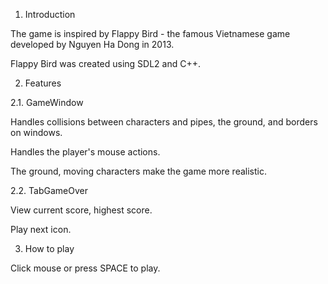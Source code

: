 1. Introduction

The game is inspired by Flappy Bird - the famous Vietnamese game developed by Nguyen Ha Dong in 2013.

Flappy Bird was created using SDL2 and C++.

2. Features

2.1. GameWindow

Handles collisions between characters and pipes, the ground, and borders on windows.

Handles the player's mouse actions.

The ground, moving characters make the game more realistic.

2.2. TabGameOver

View current score, highest score.

Play next icon.

3. How to play

Click mouse or press SPACE to play.
